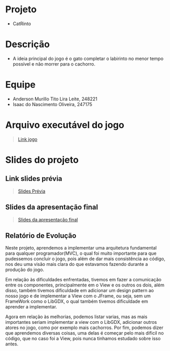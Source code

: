 # Projeto
* CatRinto

# Descrição
* A ideia principal do jogo é o gato completar o labirinto no menor tempo possível e não morrer para o cachorro.

# Equipe
* Anderson Murillo Tito Lira Leite, 248221
* Isaac do Nascimento Oliveira, 247175

# Arquivo executável do jogo
> [Link jogo](https://github.com/mc322projetos/poo-duplade2mesmo/blob/main/catrinto/src/CatRinto.jar)

# Slides do projeto

## Link slides prévia
> [Slides Prévia](https://github.com/mc322projetos/poo-duplade2mesmo/blob/main/catrinto/assets/duplade2mesmo.pdf)

## Slides da apresentação final
> [Slides da apresentação final](https://www.canva.com/design/DAFFFVv_KqQ/cfWruzL7y53D38RErGeRlA/edit?utm_content=DAFFFVv_KqQ&utm_campaign=designshare&utm_medium=link2&utm_source=sharebutton)

## Relatório de Evolução
Neste projeto, aprendemos a implementar uma arquitetura fundamental para qualquer programador(MVC), o qual foi muito importante para que pudessemos concluir o jogo, pois além de dar mais consistência ao código, nos deu uma visão mais clara do que estavamos fazendo durante a produção do jogo. 

Em relação às dificuldades enfrentadas, tivemos em fazer a comunicação entre os componentes, principalmente em o View e os outros os dois, além disso, também tivemos dificuldade em adicionar um design pattern ao nosso jogo e de implementar a View com o JFrame, ou seja, sem um FrameWork como o LibGDX, o qual também tivemos dificuldade em aprender a implementar.

Agora em relação às melhorias, podemos listar varias, mas as mais importantes seriam implementar a view com o LibGDX, adicionar outros atores no jogo, como por exemplo mais cachorros. Por fim, podemos dizer que aprendemos diversas coisas, uma delas é começar pelo mais dificil no código, que no caso foi a View, pois nunca tinhamos estudado sobre isso antes.

